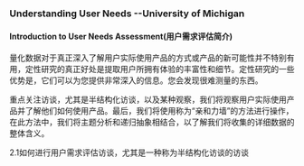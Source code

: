 ### Understanding User Needs   --University of Michigan

#### Introduction to User Needs Assessment(用户需求评估简介)

量化数据对于真正深入了解用户实际使用产品的方式或产品的新可能性并不特别有用，定性研究的真正好处是提取用户所拥有体验的丰富性和细节。定性研究的一些优势是，它们可以为您提供非常深入的信息。您会发现很难测量的东西。

重点关注访谈，尤其是半结构化访谈，以及某种观察，我们将观察用户实际使用产品并了解他们如何使用产品。最后，我们将使用称为“亲和力墙”的方法进行操作，在此方法中，我们将主题分析和递归抽象相结合，以了解我们将收集的详细数据的整体含义。

2.1如何进行用户需求评估访谈，尤其是一种称为半结构化访谈的访谈

